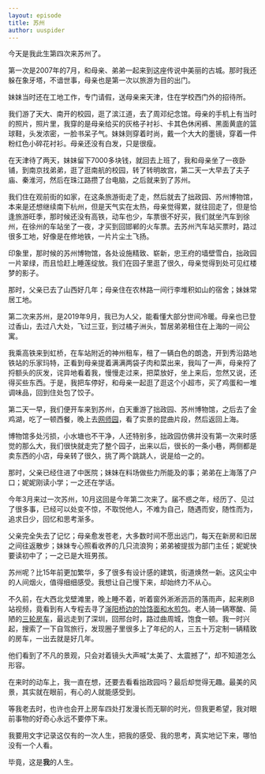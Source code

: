 ```yaml
---
layout: episode
title: 苏州
author: uuspider
---
```

今天是我此生第四次来苏州了。

第一次是2007年的7月，和母亲、弟弟一起来到这座传说中美丽的古城。那时我还躲在象牙塔，不谙世事，母亲也是第一次以旅游为目的出门。

妹妹当时还在工地工作，专门请假，送母亲来天津，住在学校西门外的招待所。

我们游了天大、南开的校园，逛了滨江道，去了周邓纪念馆。母亲的手机上有当时的照片，照片里，我穿的是母亲给买的灰格子衬衫、卡其色休闲裤、黑面黄底的篮球鞋，头发浓密，一脸书呆子气。妹妹则穿着时尚，戴一个大大的墨镜，穿着一件粉红色小碎花衬衫。母亲还没有白发，只是很瘦。

在天津待了两天，妹妹留下7000多块钱，就回去上班了，我和母亲坐了一夜卧铺，到南京找弟弟，逛了逛南航的校园，转了转明故宫，第二天一大早去了夫子庙、秦淮河，然后在珠江路攒了台电脑，之后就来到了苏州。

我们住在观前街的如家，在这条旅游街走了走，然后就去了拙政园、苏州博物馆，本来是还想继续南下杭州，但是天气实在太热，母亲觉得累，就往回走了，但是恰逢旅游旺季，那时候还没有高铁，动车也少，车票很不好买，我们就坐汽车到徐州，在徐州的车站坐了一夜，才买到回邯郸的火车票。去苏州汽车站买票时，路过很多工地，好像是在修地铁，一片片尘土飞扬。

印象里，那时候的苏州博物馆，各处设施精致、崭新，忠王府的墙壁雪白，拙政园一片翠绿，而且恰赶上睡莲绽放。我们在园子里逛了很久，母亲觉得到处可见红楼梦的影子。

那时，父亲已去了山西好几年；母亲住在农林路一间行李堆积如山的宿舍；妹妹常居工地。

第二次来苏州，是2019年9月，我已为人父，能看懂大部分世间冷暖。母亲也已登过香山，去过八大处，飞过三亚，到过橘子洲头，暂居弟弟租住在上海的一间公寓。

我乘高铁来到虹桥，在车站附近的神州租车，租了一辆白色的朗逸，开到秀沿路地铁站的乐家玛特，正看到母亲提着满满两袋子肉和菜出来，我叫了一声，母亲捋了捋额头的灰发，诧异地看着我，慢慢走过来，把菜放好，坐上来后，忽然又说，还得买些东西。于是，我把车停好，和母亲一起逛了逛这个小超市，买了鸡蛋和一堆调味品，回到住处包了饺子。

第二天一早，我们便开车来到苏州，白天重游了拙政园、苏州博物馆，之后去了金鸡湖，吃了一顿西餐，晚上去[网师园][ref03]，看了实景的昆曲片段，然后返回上海。

博物馆多处污损，小水塘也不干净，人还特别多，拙政园仿佛并没有第一次来时感觉的那么大，我们很快就走完了整个园子，出来以后，很长的一条小巷，两侧都是卖东西的小店，母亲转了很久，挑了两个跳跳人，说是给一之的。

那时，父亲已经住进了中医院；妹妹在料场做些力所能及的事；弟弟在上海落了户口；妮妮刚读小学；一之还在学话。

今年3月来过一次苏州，10月这回是今年第二次来了。届不惑之年，经历了、见过了很多事，已经可以处变不惊，不取悦他人，不难为自己，随遇而安，随性而为，追求日少，回忆和思考渐多。

父亲完全失去了记忆；母亲愈发苍老，大多数时间不愿出远门，每天在新房和旧居之间往返散步；妹妹专心照看收养的几只流浪狗；弟弟被提拔为部门主任；妮妮快要读初中了；一之已是大班男孩。

苏州呢？比15年前更加繁华，多了很多有设计感的建筑，街道焕然一新。这风尘中的人间烟火，值得细细感受。我想让自己慢下来，却始终力不从心。

不久前，在大西北戈壁滩里，晚上睡不着，听着窗外淅淅沥沥的落雨声，起来刷B站视频，竟看到有人专程去寻了[滏阳桥边的饸饹面和水煎包][ref01]。老人骑一辆寒酸、简陋的[三轮房车][ref02]，最远走到了深圳，回邢台时，路过曲周城，饱食一顿。我一时兴起，搜索了一下自驾旅行，发现圈子里很多上了年纪的人，三五十万定制一辆精致的房车，一出去就是好几年。

他们看到了不凡的景观，只会对着镜头大声喊“太美了、太震撼了”，却不知道怎么形容。

在来时的动车上，我一直在想，还要去看看拙政园吗？最后却觉得无趣。最美的风景，其实就在眼前，有心的人就能感受到。

等我老去时，也许也会开上房车四处打发漫长而无聊的时光，但我更希望，我对眼前事物的好奇心永远不要停下来。

我要用文字记录这仅有的一次人生，把我的感受、我的思考，真实地记下来，哪怕没有一个人看。

毕竟，这是**我**的人生。

[ref01]:http://about.uuspider.com/2022/09/04/yearsago.html
[ref02]:https://www.bilibili.com/video/BV1wh411g7rC
[ref03]:http://about.uuspider.com/2022/12/18/travlling.html

